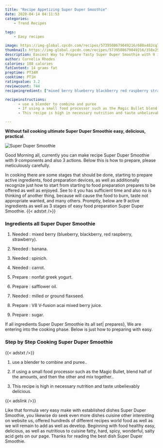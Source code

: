 ```yaml
---
title: "Recipe Appetizing Super Duper Smoothie"
date: 2020-04-14 04:11:53
categories:
    - Trend Recipes
    
tags:
    - Easy recipes

image: https://img-global.cpcdn.com/recipes/5739508679049216/680x482cq70/super-duper-smoothie-recipe-main-photo.jpg
thumbnail: https://img-global.cpcdn.com/recipes/5739508679049216/350x250cq70/super-duper-smoothie-recipe-main-photo.jpg
description: Easiest Way to Prepare Tasty Super Duper Smoothie with 9 ingredients and 3 stages of easy cooking.
author: Cornelia Rhodes
calories: 188 calories
fatContent: 14 grams fat
preptime: PT34M
cooktime: PT1H
ratingvalue: 3.2
reviewcount: 744
recipeingredient: ["mixed berry blueberry blackberry red raspberry strawberry", "banana", "spinich", "carrot", "nonfat greek yogurt", "safflower oil", "milled or ground flaxseed", "V8 Vfusion  acai mixed berry juice", "sugar"]

recipeinstructions: 
      - use a blender to combine and puree 
      - If using a small food processor such as the Magic Bullet blend half of the amounts and then the other and mix together 
      - This recipe is high in necessary nutrition and taste unbelievably delicious

---
```




**Without fail cooking ultimate Super Duper Smoothie easy, delicious, practical**. 


![Super Duper Smoothie](https://img-global.cpcdn.com/recipes/5739508679049216/680x482cq70/super-duper-smoothie-recipe-main-photo.jpg "Super Duper Smoothie")




Good Morning all, currently you can make recipe Super Duper Smoothie with 9 components and also 3 actions. Below this is how to prepare, please meticulously carefully.

In cooking there are some stages that should be done, starting to prepare active ingredients, food preparation devices, as well as additionally recognize just how to start from starting to food preparation prepares to be offered as well as enjoyed. See to it you has sufficient time and also no is thinking of another thing, because will cause the food to burn, taste not appropriate wanted, and many others. Promptly, below are 9 active ingredients as well as 3 stages of easy food preparation Super Duper Smoothie.
{{< adstxt />}}

### Ingredients all Super Duper Smoothie


1. Needed  : mixed berry (blueberry, blackberry, red raspberry, strawberry).

1. Needed  : banana.

1. Needed  : spinich.

1. Needed  : carrot.

1. Prepare  : nonfat greek yogurt.

1. Prepare  : safflower oil.

1. Needed  : milled or ground flaxseed.

1. Prepare  : V8 V-fusion  acai mixed berry juice.

1. Prepare  : sugar.



If all ingredients Super Duper Smoothie its all set| prepares}, We are entering into the cooking phase. Below is just how to preparing with easy.

### Step by Step Cooking Super Duper Smoothie

{{< adstxt />}}


1. use a blender to combine and puree..



1. If using a small food processor such as the Magic Bullet, blend half of the amounts, and then the other and mix together..



1. This recipe is high in necessary nutrition and taste unbelievably delicious.





{{< adslink />}}

Like that formula very easy make with established dishes Super Duper Smoothie, you likewise do seek even more dishes cuisine other interesting on website us, offered hundreds of different recipes world food as well as we will remain to add as well as develop. Beginning with food healthy easy, delicious, as well as nutritious to cuisine fatty, hard, spicy, wonderful, salty acid gets on our page. Thanks for reading the best dish Super Duper Smoothie.
